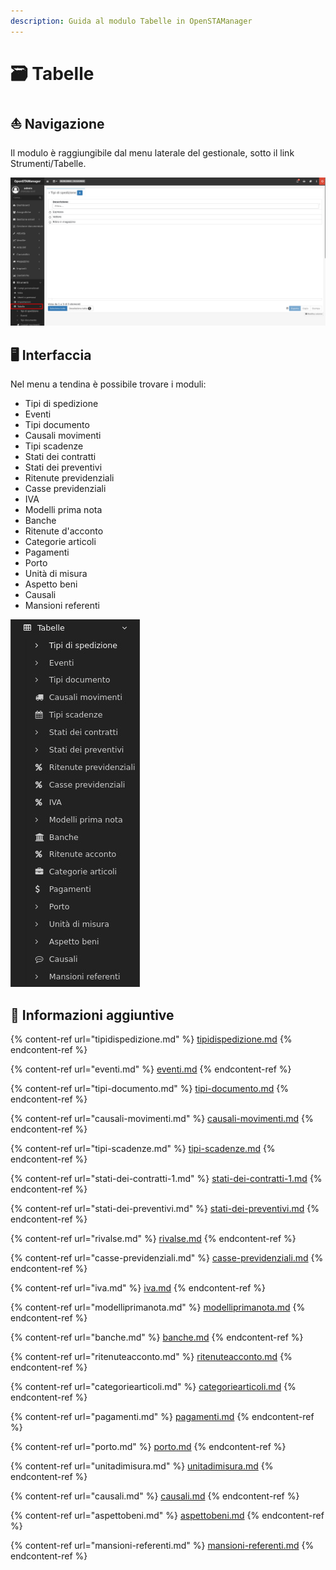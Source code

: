 ```yaml
---
description: Guida al modulo Tabelle in OpenSTAManager
---
```


# 🗃 Tabelle

## ⛵ Navigazione

Il modulo è raggiungibile dal menu laterale del gestionale, sotto il link Strumenti/Tabelle.

![](<../../../../.gitbook/assets/image (613).png>)

## 🖥️ Interfaccia

Nel menu a tendina è possibile trovare i moduli:

* Tipi di spedizione
* Eventi
* Tipi documento
* Causali movimenti
* Tipi scadenze
* Stati dei contratti
* Stati dei preventivi
* Ritenute previdenziali
* Casse previdenziali
* IVA
* Modelli prima nota
* Banche
* Ritenute d'acconto
* Categorie articoli
* Pagamenti
* Porto
* Unità di misura
* Aspetto beni
* Causali
* Mansioni referenti

&#x20;                                                                  <img src="../../../../.gitbook/assets/image (671).png" alt="" data-size="original">

## 🔽 Informazioni aggiuntive

{% content-ref url="tipidispedizione.md" %}
[tipidispedizione.md](tipidispedizione.md)
{% endcontent-ref %}

{% content-ref url="eventi.md" %}
[eventi.md](eventi.md)
{% endcontent-ref %}

{% content-ref url="tipi-documento.md" %}
[tipi-documento.md](tipi-documento.md)
{% endcontent-ref %}

{% content-ref url="causali-movimenti.md" %}
[causali-movimenti.md](causali-movimenti.md)
{% endcontent-ref %}

{% content-ref url="tipi-scadenze.md" %}
[tipi-scadenze.md](tipi-scadenze.md)
{% endcontent-ref %}

{% content-ref url="stati-dei-contratti-1.md" %}
[stati-dei-contratti-1.md](stati-dei-contratti-1.md)
{% endcontent-ref %}

{% content-ref url="stati-dei-preventivi.md" %}
[stati-dei-preventivi.md](stati-dei-preventivi.md)
{% endcontent-ref %}

{% content-ref url="rivalse.md" %}
[rivalse.md](rivalse.md)
{% endcontent-ref %}

{% content-ref url="casse-previdenziali.md" %}
[casse-previdenziali.md](casse-previdenziali.md)
{% endcontent-ref %}

{% content-ref url="iva.md" %}
[iva.md](iva.md)
{% endcontent-ref %}

{% content-ref url="modelliprimanota.md" %}
[modelliprimanota.md](modelliprimanota.md)
{% endcontent-ref %}

{% content-ref url="banche.md" %}
[banche.md](banche.md)
{% endcontent-ref %}

{% content-ref url="ritenuteacconto.md" %}
[ritenuteacconto.md](ritenuteacconto.md)
{% endcontent-ref %}

{% content-ref url="categoriearticoli.md" %}
[categoriearticoli.md](categoriearticoli.md)
{% endcontent-ref %}

{% content-ref url="pagamenti.md" %}
[pagamenti.md](pagamenti.md)
{% endcontent-ref %}

{% content-ref url="porto.md" %}
[porto.md](porto.md)
{% endcontent-ref %}

{% content-ref url="unitadimisura.md" %}
[unitadimisura.md](unitadimisura.md)
{% endcontent-ref %}

{% content-ref url="causali.md" %}
[causali.md](causali.md)
{% endcontent-ref %}

{% content-ref url="aspettobeni.md" %}
[aspettobeni.md](aspettobeni.md)
{% endcontent-ref %}

{% content-ref url="mansioni-referenti.md" %}
[mansioni-referenti.md](mansioni-referenti.md)
{% endcontent-ref %}

